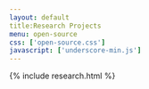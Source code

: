 ```yaml
---
layout: default
title:Research Projects
menu: open-source
css: ['open-source.css']
javascript: ['underscore-min.js']
---
```

{% include research.html %}